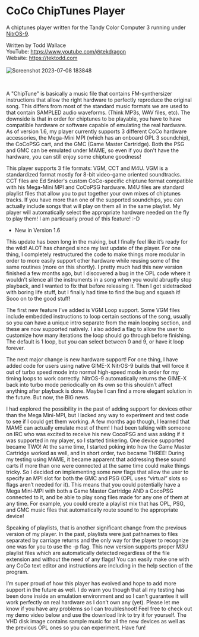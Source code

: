 # CoCo ChipTunes Player

A chiptunes player written for the Tandy Color Computer 3 running under <a href="https://sourceforge.net/projects/nitros9/">NitrOS-9</a>.

Written by Todd Wallace  
YouTube: https://www.youtube.com/@tekdragon  
Website: https://tektodd.com  
<br>
![Screenshot 2023-07-08 183848](https://github.com/dragonbytes/CCT_Player/assets/17234382/51b232a8-649c-40eb-b9b1-14c11eb5c99f)

<br>

A "ChipTune" is basically a music file that contains FM-synthersizer instructions that allow the right hardware to perfectly reproduce the original song. This differs from most of the standard music formats we are used to that contain SAMPLED audio waveforms. (Think MP3s, WAV files, etc). The downside is that in order for chiptunes to be playable, you have to have compatible hardware or software capable of emulating the real hardware. As of version 1.6, my player currently supports 3 different CoCo hardware accessories, the Mega-Mini MPI (which has an onboard OPL 3 soundchip), the CoCoPSG cart, and the GMC (Game Master Cartridge). Both the PSG and GMC can be emulated under MAME, so even if you don't have the hardware, you can still enjoy some chiptune goodness!

This player supports 3 file formats: VGM, CCT and M4U. VGM is a standardized format mostly for 8-bit video-game oriented soundtracks. CCT files are Ed Snider's custom CoCo-specific chiptune format compatible with his Mega-Mini MPI and CoCoPSG hardware. M4U files are standard playlist files that allow you to put together your own mixes of chiptunes tracks. If you have more than one of the supported soundchips, you can actually include songs that will play on them all in the same playlist. My player will automatically select the appropriate hardware needed on the fly to play them! I am particuarly proud of this feature! :-D


* New in Version 1.6

This update has been long in the making, but I finally feel like it’s ready for the wild! ALOT has changed since my last update of the player. For one thing, I completely restructured the code to make things more modular in order to more easily support other hardware while reusing some of the same routines (more on this shortly). I pretty much had this new version finished a few months ago, but I discovered a bug in the OPL code where it wouldn’t silence all the instruments in a song when you would abruptly stop playback, and I wanted to fix that before releasing it. Then I got sidetracked with boring life stuff, but I finally had time to find the bug and squash it! Sooo on to the good stuff!

The first new feature I’ve added is VGM Loop support. Some VGM files include embedded instructions to loop certain sections of the song, usually so you can have a unique intro separate from the main looping section, and these are now supported natively. I also added a flag to allow the user to customize how many iterations the loop should go through before finishing. The default is 1 loop, but you can select between 0 and 9, or have it loop forever.

The next major change is new hardware support! For one thing, I have added code for users using native GIME-X NitrOS-9 builds that will force it out of turbo speed mode into normal high-speed mode in order for my timing loops to work correctly. NitrOS-9 automatically returns the GIME-X back into turbo mode periodically on its own so this shouldn’t affect anything after playback is done. Maybe I can find a more elegant solution in the future. But now, the BIG news.

I had explored the possibility in the past of adding support for devices other than the Mega Mini-MPI, but I lacked any way to experiment and test code to see if I could get them working. A few months ago though, I learned that MAME can actually emulate most of them! I had been talking with someone on IRC who was excited to receive his new CocoPSG and was asking if it was supported in my player, so I started tinkering. One device supported became TWO! At the same time, I started poking into how the Game Master Cartridge worked as well, and in short order, two became THREE! During my testing using MAME, it became apparent that addressing these sound carts if more than one were connected at the same time could make things tricky. So I decided on implementing some new flags that allow the user to specify an MPI slot for both the GMC and PSG (OPL uses “virtual” slots so flags aren’t needed for it). This means that you could potentially have a Mega Mini-MPI with both a Game Master Cartridge AND a CocoPSG connected to it, and be able to play song files made for any one of them at any time. For example, you could create a playlist mix that has OPL, PSG, and GMC music files that automatically route sound to the appropriate device!

Speaking of playlists, that is another significant change from the previous version of my player. In the past, playlists were just pathnames to files separated by carriage returns and the only way for the player to recognize one was for you to use the -p flag. This new version supports proper M3U playlist files which are automatically detected regardless of the file extension and without the need of any flags! You can easily make one with any CoCo text editor and instructions are including in the help section of the program.

I’m super proud of how this player has evolved and hope to add more support in the future as well. I do warn you though that all my testing has been done inside an emulation environment and so I can’t guarantee it will work perfectly on real hardware as I don’t own any (yet). Please let me know if you have any problems so I can troubleshoot! Feel free to check out my demo video below and use the download link to try it for yourself. The VHD disk image contains sample music for all the new devices as well as the previous OPL ones so you can experiment. Have fun!
